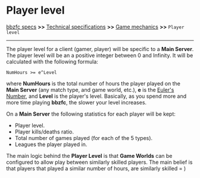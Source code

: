 # Player level

[bbzfc specs](../bbzfc_specs.md) **>>** [Technical specifications](technical_specifications.md) **>>** [Game mechanics](game_mechanics.md) **>>** `Player level`

---

The player level for a client (gamer, player) will be specific to a **Main Server**. The player level will be an a
positive integer between 0 and Infinity. It will be calculated with the following formula:

    NumHours >= e^Level

where **NumHours** is the total number of hours the player played on the **Main Server** (any match type, and game
world, etc.), **e** is the [Euler's Number](https://en.wikipedia.org/wiki/E_%28mathematical_constant%29), and **Level**
is the player's level. Basically, as you spend more and more time playing **bbzfc**, the slower your level increases.

On a **Main Server** the following statistics for each player will be kept:

- Player level.
- Player kills/deaths ratio.
- Total number of games played (for each of the 5 types).
- Leagues the player played in.

The main logic behind the **Player Level** is that **Game Worlds** can be configured to allow play between similarly
skilled players. The main belief is that players that played a similar number of hours, are similarly skilled = )
